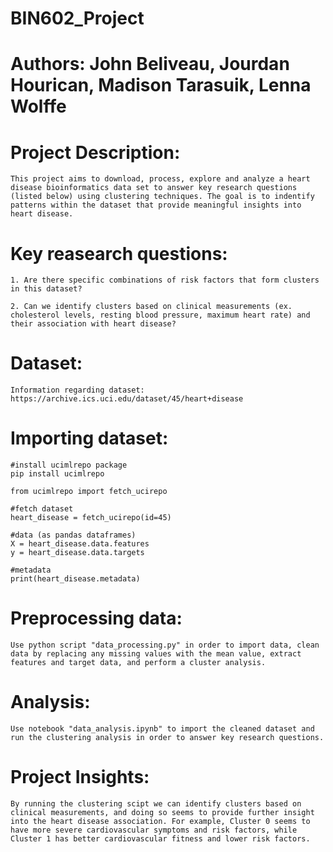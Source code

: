 # BIN602_Project

# Authors: John Beliveau, Jourdan Hourican, Madison Tarasuik, Lenna Wolffe

# Project Description: 
    This project aims to download, process, explore and analyze a heart disease bioinformatics data set to answer key research questions (listed below) using clustering techniques. The goal is to indentify patterns within the dataset that provide meaningful insights into heart disease. 

# Key reasearch questions:
    1. Are there specific combinations of risk factors that form clusters in this dataset?
    
    2. Can we identify clusters based on clinical measurements (ex. cholesterol levels, resting blood pressure, maximum heart rate) and their association with heart disease?

# Dataset:
    Information regarding dataset: https://archive.ics.uci.edu/dataset/45/heart+disease

# Importing dataset:
    #install ucimlrepo package
    pip install ucimlrepo
    
    from ucimlrepo import fetch_ucirepo 
  
    #fetch dataset 
    heart_disease = fetch_ucirepo(id=45) 
  
    #data (as pandas dataframes) 
    X = heart_disease.data.features 
    y = heart_disease.data.targets 
  
    #metadata 
    print(heart_disease.metadata) 

# Preprocessing data:
    Use python script "data_processing.py" in order to import data, clean data by replacing any missing values with the mean value, extract features and target data, and perform a cluster analysis.

# Analysis:
    Use notebook "data_analysis.ipynb" to import the cleaned dataset and run the clustering analysis in order to answer key research questions.


# Project Insights:
    By running the clustering scipt we can identify clusters based on clinical measurements, and doing so seems to provide further insight into the heart disease association. For example, Cluster 0 seems to have more severe cardiovascular symptoms and risk factors, while Cluster 1 has better cardiovascular fitness and lower risk factors.

    
